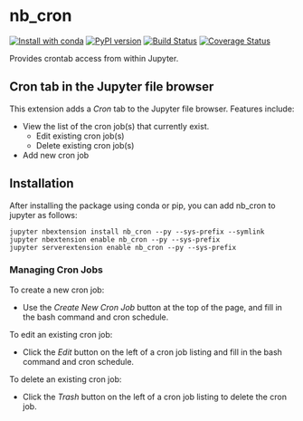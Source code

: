 # nb_cron
[![Install with conda](https://anaconda.org/alexanghh/nb_cron/badges/installer/conda.svg
)](https://anaconda.org/alexanghh/nb_cron)
[![PyPI version](https://badge.fury.io/py/nb-cron.svg)](https://pypi.org/project/nb-cron/)
[![Build Status](https://travis-ci.com/alexanghh/nb_cron.svg)](https://travis-ci.com/github/alexanghh/nb_cron) 
[![Coverage Status](https://coveralls.io/repos/github/alexanghh/nb_cron/badge.svg?branch=master)](https://coveralls.io/github/alexanghh/nb_cron?branch=master)

Provides crontab access from within Jupyter.

## Cron tab in the Jupyter file browser

This extension adds a *Cron* tab to the Jupyter file browser. Features include:

* View the list of the cron job(s) that currently exist.
  * Edit existing cron job(s)
  * Delete existing cron job(s)
* Add new cron job

## Installation
After installing the package using conda or pip, you can add nb_cron to jupyter as follows:
```
jupyter nbextension install nb_cron --py --sys-prefix --symlink
jupyter nbextension enable nb_cron --py --sys-prefix
jupyter serverextension enable nb_cron --py --sys-prefix
```

### Managing Cron Jobs

To create a new cron job:
* Use the *Create New Cron Job* button at the top of the page, and fill in the bash command and cron schedule.

To edit an existing cron job:
* Click the *Edit* button on the left of a cron job listing and fill in the bash command and cron schedule.

To delete an existing cron job:
* Click the *Trash* button on the left of a cron job listing to delete the cron job.
